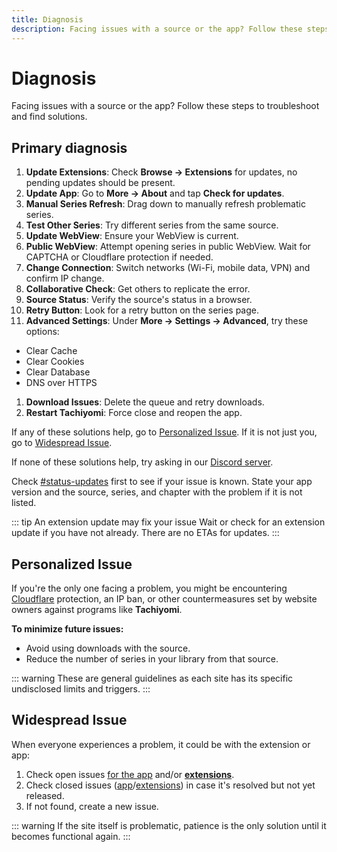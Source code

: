 ```yaml
---
title: Diagnosis
description: Facing issues with a source or the app? Follow these steps to troubleshoot and find solutions.
---
```


# Diagnosis

Facing issues with a source or the app?
Follow these steps to troubleshoot and find solutions.

## Primary diagnosis

1. **Update Extensions**: Check **Browse -> Extensions** for updates, no pending updates should be present.
1. **Update App**: Go to **More -> About** and tap **Check for updates**.
1. **Manual Series Refresh**: Drag down to manually refresh problematic series.
1. **Test Other Series**: Try different series from the same source.
1. **Update WebView**: Ensure your WebView is current.
1. **Public WebView**: Attempt opening series in public WebView. Wait for CAPTCHA or Cloudflare protection if needed.
1. **Change Connection**: Switch networks (Wi-Fi, mobile data, VPN) and confirm IP change.
1. **Collaborative Check**: Get others to replicate the error.
1. **Source Status**: Verify the source's status in a browser.
1. **Retry Button**: Look for a retry button on the series page.
1. **Advanced Settings**: Under **More -> Settings -> Advanced**, try these options:
  - Clear Cache
  - Clear Cookies
  - Clear Database
  - DNS over HTTPS
1. **Download Issues**: Delete the queue and retry downloads.
1. **Restart Tachiyomi**: Force close and reopen the app.

If any of these solutions help, go to [Personalized Issue](#personalized-issue).
If it is not just you, go to [Widespread Issue](#widespread-issue).

If none of these solutions help, try asking in our [Discord server](https://discord.gg/tachiyomi).

Check [#status-updates](https://discord.com/channels/349436576037732353/738862409284059239) first to see if your issue is known.
State your app version and the source, series, and chapter with the problem if it is not listed.

::: tip An extension update may fix your issue
Wait or check for an extension update if you have not already.
There are no ETAs for updates.
:::

## Personalized Issue
If you're the only one facing a problem, you might be encountering [Cloudflare](/docs/guides/troubleshooting/#cloudflare) protection, an IP ban, or other countermeasures set by website owners against programs like **Tachiyomi**.

**To minimize future issues:**
- Avoid using downloads with the source.
- Reduce the number of series in your library from that source.

::: warning
These are general guidelines as each site has its specific undisclosed limits and triggers.
:::

## Widespread Issue
When everyone experiences a problem, it could be with the extension or app:

1. Check open issues [for the app](https://github.com/tachiyomiorg/tachiyomi/issues) and/or [**extensions**](https://github.com/tachiyomiorg/tachiyomi-extensions/issues).
1. Check closed issues ([app](https://github.com/tachiyomiorg/tachiyomi/issues?q=is%3Aissue+is%3Aclosed)/[extensions](https://github.com/tachiyomiorg/tachiyomi-extensions/issues?q=is%3Aissue+is%3Aclosed)) in case it's resolved but not yet released.
1. If not found, create a new issue.

::: warning
If the site itself is problematic, patience is the only solution until it becomes functional again.
:::
